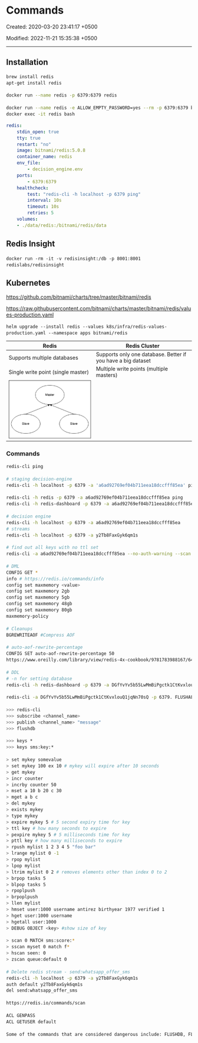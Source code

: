 # Commands

Created: 2020-03-20 23:41:17 +0500

Modified: 2022-11-21 15:35:38 +0500

---

## Installation

```bash
brew install redis
apt-get install redis

docker run --name redis -p 6379:6379 redis

docker run --name redis -e ALLOW_EMPTY_PASSWORD=yes --rm -p 6379:6379 bitnami/redis:latest
docker exec -it redis bash
```

```yaml
redis:
    stdin_open: true
    tty: true
    restart: "no"
    image: bitnami/redis:5.0.8
    container_name: redis
    env_file:
        - decision_engine.env
    ports:
        - 6379:6379
    healthcheck:
        test: "redis-cli -h localhost -p 6379 ping"
        interval: 10s
        timeout: 10s
        retries: 5
    volumes:
    - ./data/redis:/bitnami/redis/data
```

## Redis Insight

`docker run -rm -it -v redisinsight:/db -p 8001:8001 redislabs/redisinsight`

## Kubernetes

<https://github.com/bitnami/charts/tree/master/bitnami/redis>

<https://raw.githubusercontent.com/bitnami/charts/master/bitnami/redis/values-production.yaml>

`helm upgrade --install redis --values k8s/infra/redis-values-production.yaml --namespace apps bitnami/redis`

| **Redis** | **Redis Cluster** |
|---|---|
| Supports multiple databases | Supports only one database. Better if you have a big dataset |
| Single write point (single master) | Multiple write points (multiple masters) |
| ![Redis Topology](media/Redis_Commands-image1.png) |  |

### Commands

```bash
redis-cli ping

# staging decision-engine
redis-cli -h localhost -p 6379 -a 'a6ad92769ef04b711eea18dccfff85ea' ping

redis-cli -h redis -p 6379 -a a6ad92769ef04b711eea18dccfff85ea ping
redis-cli -h redis-dashboard -p 6379 -a a6ad92769ef04b711eea18dccfff85ea

# decision engine
redis-cli -h localhost -p 6379 -a a6ad92769ef04b711eea18dccfff85ea
# streams
redis-cli -h localhost -p 6379 -a y2Tb8FaxGyk6qm1s

# find out all keys with no ttl set
redis-cli -a a6ad92769ef04b711eea18dccfff85ea --no-auth-warning --scan | while read LINE ; do TTL=`redis-cli --no-auth-warning -a a6ad92769ef04b711eea18dccfff85ea ttl "$LINE"`; if [ $TTL -eq -1 ]; then echo "$LINE"; fi; done;

# DML
CONFIG GET *
info # https://redis.io/commands/info
config set maxmemory <value>
config set maxmemory 2gb
config set maxmemory 5gb
config set maxmemory 48gb
config set maxmemory 80gb
maxmemory-policy

# Cleanups
BGREWRITEAOF #Compress AOF

# auto-aof-rewrite-percentage
CONFIG SET auto-aof-rewrite-percentage 50
https://www.oreilly.com/library/view/redis-4x-cookbook/9781783988167/64284aa9-a324-4383-b9f4-9db3ae95ffb4.xhtml

# DDL
# -n for setting database
redis-cli -h redis-dashboard -p 6379 -a DGfYvYv5b55LwMmBiPgctk1CtKvxlouQ1jqNn70sQ -n 1

redis-cli -a DGfYvYv5b55LwMmBiPgctk1CtKvxlouQ1jqNn70sQ -p 6379. FLUSHALL

>>> redis-cli
>>> subscribe <channel_name>
>>> publish <channel_name> "message"
>>> flushdb

>>> keys *
>>> keys sms:key:*

> set mykey somevalue
> set mykey 100 ex 10 # mykey will expire after 10 seconds
> get mykey
> incr counter
> incrby counter 50
> mset a 10 b 20 c 30
> mget a b c
> del mykey
> exists mykey
> type mykey
> expire mykey 5 # 5 second expiry time for key
> ttl key # how many seconds to expire
> pexpire mykey 5 # 5 milliseconds time for key
> pttl key # how many milliseconds to expire
> rpush mylist 1 2 3 4 5 "foo bar"
> lrange mylist 0 -1
> rpop mylist
> lpop mylist
> ltrim mylist 0 2 # removes elements other than index 0 to 2
> brpop tasks 5
> blpop tasks 5
> rpoplpush
> brpoplpush
> llen mylist
> hmset user:1000 username antirez birthyear 1977 verified 1
> hget user:1000 username
> hgetall user:1000
> DEBUG OBJECT <key> #show size of key

> scan 0 MATCH sms:score:*
> sscan myset 0 match f*
> hscan seen: 0
> zscan queue:default 0

# Delete redis stream - send:whatsapp_offer_sms
redis-cli -h localhost -p 6379 -a y2Tb8FaxGyk6qm1s
auth default y2Tb8FaxGyk6qm1s
del send:whatsapp_offer_sms

https://redis.io/commands/scan

ACL GENPASS
ACL GETUSER default

Some of the commands that are considered dangerous include: FLUSHDB, FLUSHALL, KEYS, PEXPIRE, DEL, CONFIG, SHUTDOWN, BGREWRITEAOF, BGSAVE, SAVE, SPOP, SREM, RENAME, and DEBUG.
```
